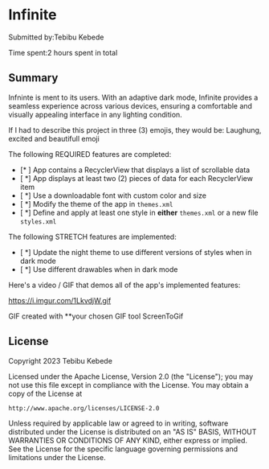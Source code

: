 # Infinite


Submitted by:Tebibu Kebede

Time spent:2 hours spent in total

## Summary

Infninte is ment to its users. With an adaptive dark mode, Infinite provides a seamless experience across various devices, ensuring a comfortable and visually appealing interface in any lighting condition.

If I had to describe this project in three (3) emojis, they would be: Laughung, excited and beautifull emoji



The following REQUIRED features are completed:

- [* ] App contains a RecyclerView that displays a list of scrollable data
- [ *] App displays at least two (2) pieces of data for each RecyclerView item
- [ *] Use a downloadable font with custom color and size
- [ *] Modify the theme of the app in `themes.xml`
- [ *] Define and apply at least one style in **either** `themes.xml` or a new file `styles.xml`

The following STRETCH features are implemented:

- [ *] Update the night theme to use different versions of styles when in dark mode
- [ *] Use different drawables when in dark mode


Here's a video / GIF that demos all of the app's implemented features:

https://i.imgur.com/1LkvdjW.gif

GIF created with **your chosen GIF tool ScreenToGif


## License

Copyright 2023 Tebibu Kebede

Licensed under the Apache License, Version 2.0 (the "License");
you may not use this file except in compliance with the License.
You may obtain a copy of the License at

    http://www.apache.org/licenses/LICENSE-2.0

Unless required by applicable law or agreed to in writing, software
distributed under the License is distributed on an "AS IS" BASIS,
WITHOUT WARRANTIES OR CONDITIONS OF ANY KIND, either express or implied.
See the License for the specific language governing permissions and
limitations under the License.
